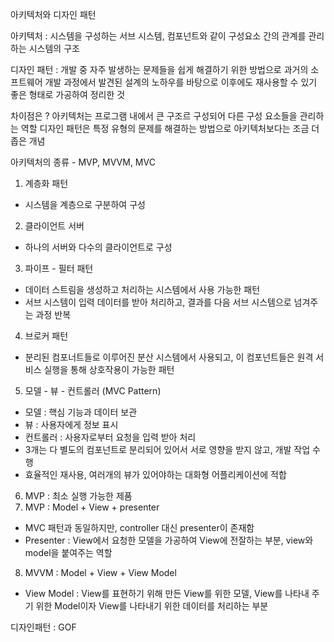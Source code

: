 아키텍처와 디자인 패턴

아키텍처 :
시스템을 구성하는 서브 시스템, 컴포넌트와 같이 구성요소 간의 관계를 관리하는 시스템의 구조

디자인 패턴 :
개발 중 자주 발생하는 문제들을 쉽게 해결하기 위한 방법으로 과거의 소프트웨어 개발 과정에서 발견된 설계의 노하우를 바탕으로 이후에도 재사용할 수 있기 좋은 형태로 가공하여 정리한 것

차이점은 ?
아키텍처는 프로그램 내에서 큰 구조르 구성되어 다른 구성 요소들을 관리하는 역할
디자인 패턴은 특정 유형의 문제를 해결하는 방법으로 아키텍처보다는 조금 더 좁은 개념


아키텍처의 종류 - MVP, MVVM, MVC
1. 계층화 패턴  
- 시스템을 계층으로 구분하여 구성  
  
2. 클라이언트 서버  
- 하나의 서버와 다수의 클라이언트로 구성  

3. 파이프 - 필터 패턴  
- 데이터 스트림을 생성하고 처리하는 시스템에서 사용 가능한 패턴  
- 서브 시스템이 입력 데이터를 받아 처리하고, 결과를 다음 서브 시스템으로 넘겨주는 과정 반복  

4. 브로커 패턴  
- 분리된 컴포너트들로 이루어진 분산 시스템에서 사용되고, 이 컴포넌트들은 원격 서비스 실행을 통해 상호작용이 가능한 패턴  
  
5. 모델 - 뷰 - 컨트롤러 (MVC Pattern)  
- 모델 : 핵심 기능과 데이터 보관  
- 뷰 : 사용자에게 정보 표시  
- 컨트롤러 : 사용자로부터 요청을 입력 받아 처리  
- 3개는 다 별도의 컴포넌트로 분리되어 있어서 서로 영향을 받지 않고, 개발 작업 수행  
- 효율적인 재사용, 여러개의 뷰가 있어야하는 대화형 어플리케이션에 적합  

6. MVP : 최소 실행 가능한 제품  
7. MVP :  Model + View + presenter   
- MVC 패턴과 동일하지만, controller 대신 presenter이 존재함  
- Presenter : View에서 요청한 모델을 가공하여 View에 전잘하는 부분, view와 model을 붙여주는 역할  

8. MVVM : Model + View + View Model  
- View Model : View를 표현하기 위해 만든 View를 위한 모델, View를 나타내 주기 위한 Model이자 View를 나타내기 위한 데이터를 처리하는 부분  

디자인패턴 : GOF  
  



